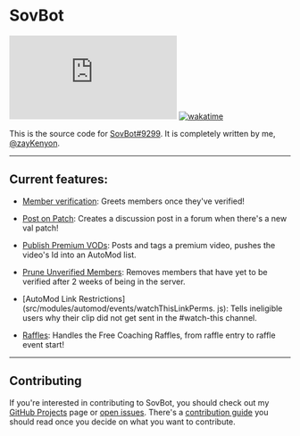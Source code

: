 
# SovBot

![GitHub package.json dependency version (prod)](https://img.shields.io/github/package-json/dependency-version/sovereign-guides/sovbot/discord.js?logo=Discord&logoColor=f6f6f6&style=flat-square)
[![wakatime](https://wakatime.com/badge/github/sovereign-guides/sovbot.svg?style=flat-square)](https://wakatime.com/badge/github/sovereign-guides/sovbot)

This is the source code for [SovBot#9299](https://discord.com/users/1000927602518798487). It is completely written by me,
[@zayKenyon](https://discord.com/users/452793411401940995).

---

## Current features:

- [Member verification](src/modules/automod/events/onboardingVerification.js): Greets members once they've verified!

- [Post on Patch](src/modules/automod/events/postOnPatch.js): Creates a 
  discussion post in a forum when there's a new val patch!

- [Publish Premium VODs](src/modules/meta/commands/post.js): Posts and tags a premium video, pushes the video's Id into an AutoMod list.

- [Prune Unverified Members](src/modules/automod/commands/prune.js): 
  Removes members that have yet to be verified after 2 weeks of being in the server.

- [AutoMod Link Restrictions](src/modules/automod/events/watchThisLinkPerms.
  js): Tells ineligible users why their clip did not get sent in the 
  #watch-this channel.

- [Raffles](src/modules/raffles/commands/raffle.js): Handles the Free 
  Coaching Raffles, from raffle entry to raffle event start!

---

## Contributing

If you're interested in contributing to SovBot, you should check out my
[GitHub Projects](https://github.com/sovereign-guides/sovbot/projects) page or 
[open issues](https://github.com/sovereign-guides/sovbot/issues). There's a
[contribution guide](https://github.com/sovereign-guides/sovbot/blob/main/CONTRIBUTING.md) you should read once you decide on
what you want to contribute.
